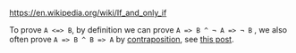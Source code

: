 https://en.wikipedia.org/wiki/If_and_only_if

To prove `A <=> B`, by definition we can prove `A => B ^ ¬ A => ¬ B` , we also often prove `A => B ^ B => A` by [contraposition](https://en.wikipedia.org/wiki/Contraposition), see [this post](http://www-cs-students.stanford.edu/~csilvers/proof/node4.html).


